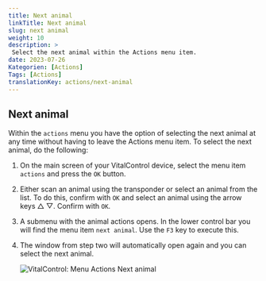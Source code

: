 ```yaml
---
title: Next animal
linkTitle: Next animal
slug: next animal
weight: 10
description: >
 Select the next animal within the Actions menu item.
date: 2023-07-26
Kategorien: [Actions]
Tags: [Actions]
translationKey: actions/next-animal
---
```

## Next animal

Within the `actions` menu you have the option of selecting the next animal at any time without having to leave the Actions menu item. To select the next animal, do the following:

1. On the main screen of your VitalControl device, select the menu item `actions` and press the `OK` button.

2. Either scan an animal using the transponder or select an animal from the list. To do this, confirm with `OK` and select an animal using the arrow keys △ ▽. Confirm with `OK`.

3. A submenu with the animal actions opens. In the lower control bar you will find the menu item `next animal`. Use the `F3` key to execute this.

4. The window from step two will automatically open again and you can select the next animal.

    ![VitalControl: Menu Actions Next animal](../images/nextanimal.png "Choose next animal")
    